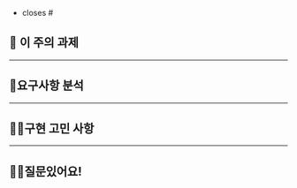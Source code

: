 - closes #
## 📣 이 주의 과제
<!-- 이번 주에 구현한 API가 포함되어 있는 뷰와 API에 대한 설명을 적어주세요 -->


---
## 📝요구사항 분석
<!-- 해당 API에 대한 요구사항(사용자 플로우)을/를 설명해주세요 -->


---
## ️🤹‍♀️구현 고민 사항
<!-- 구현하면서 고민/트러블 슈팅했던 부분을 적어주세요 -->


---
## 🙋‍♀질문있어요!
<!-- 구현하면서 코드리뷰조원이나 명예 OB 분들께 하고 싶었던 질문이 있다면 (필요시)코드 좌표와 함께 **자세히** 적어주세요! -->


